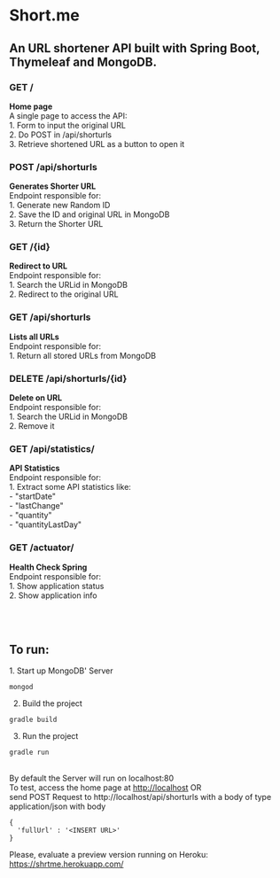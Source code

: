 <h1>Short.me</h1>

<h2>An URL shortener API built with Spring Boot, Thymeleaf and MongoDB.</h1>

<h3>GET /</h3>
<b>Home page</b> <br />
A single page to access the API: <br />
1. Form to input the original URL  <br />
2. Do POST in /api/shorturls <br />
3. Retrieve shortened URL as a button to open it <br />

<h3>POST /api/shorturls</h3>
<b>Generates Shorter URL</b> <br />
Endpoint responsible for: <br/>
1. Generate new Random ID  <br />
2. Save the ID and original URL in MongoDB <br />
3. Return the Shorter URL

<h3>GET /{id}</h3>
<b>Redirect to URL</b> <br />
Endpoint responsible for: <br/>
1. Search the URLid in MongoDB <br />
2. Redirect to the original URL <br />

<h3>GET /api/shorturls</h3>
<b>Lists all URLs</b> <br />
Endpoint responsible for: <br/>
1. Return all stored URLs from MongoDB <br />

<h3>DELETE /api/shorturls/{id}</h3>
<b>Delete on URL</b> <br />
Endpoint responsible for: <br/>
1. Search the URLid in MongoDB <br />
2. Remove it <br />

<h3>GET /api/statistics/</h3>
<b>API Statistics</b> <br />
Endpoint responsible for: <br/>
1. Extract some API statistics like: <br />
   - "startDate" <br />
   - "lastChange" <br />
   - "quantity" <br />
   - "quantityLastDay" <br />

<h3>GET /actuator/</h3>
<b>Health Check Spring</b> <br />
Endpoint responsible for: <br/>
1. Show application status <br />
2. Show application info <br />

<br /> <br />
<h2>To run:</h2>
1. Start up MongoDB' Server

```
mongod
```

2. Build the project

```
gradle build
```


3. Run the project

```
gradle run
```

<br />
By default the Server will run on localhost:80 <br/>
To test, access the home page at <a href='http://localhost'>http://localhost</a> OR <br />
send POST Request to http://localhost/api/shorturls with a body of type application/json with body

```
{
  'fullUrl' : '<INSERT URL>'
}
```


Please, evaluate a preview version running on Heroku: <a href='https://shrtme.herokuapp.com/'>https://shrtme.herokuapp.com/</a>
